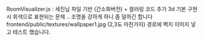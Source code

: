 RoomVisualizer.js : 세진님 파일 기반 (간소화버전) + 컬러링 코드 추가
3d 기본 구현 시 회색으로 표현되는 문제 .. 조명을 강하게 하니 좀 덜하긴 합니다
frontend/public/textures/wallpaper1.jpg (2,3도 마찬가지) 경로에 벽지 이미지 넣고 테스트 했습니다.

